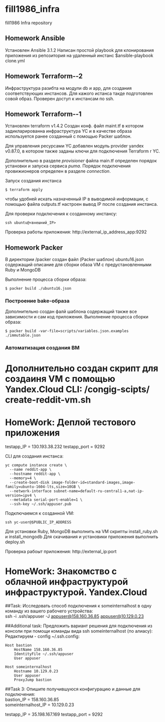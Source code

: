 # fill1986_infra
fill1986 Infra repository


## Homework Ansible
Установлен Ansible 3.1.2
Написан простой playbook для клонирования приложения из репозитория на
удаленный инстанс
$ansible-playbook clone.yml

## Homework Terraform--2
Инфраструктура разибта на модули db и app, для создания соответствующих инстансов.
Для кажого истанса такде подготовлен совой образ.
Проверен доступ к инстансам по ssh.

## Homework Terraform--1
Установлен terraform v1.4.2
Создан конф. файл maint.tf в котором задикларированна инфраструктура YC и в качестве образа используется ранее созданный с помощью Packer шаблон.  

Для управления ресурсами YC добавлен модуль provider yandex v0.87.0, в котором также заданы ключи для подключения Terraform r YC.

Дополнительно в разделе *provisioner* файла main.tf определен порядок установки и запуска сервиса *puma*. Порядок подключения провижионеров определен в разделе *connection*.

Запуск создания инстанса 
```
$ terraform apply
```


чтобы удобней искать назначенный IP в выводимой информации, c помощью файла outputs.tf настроен вывод IP после создания инстанса.

Для проверки подключения к созданному инстансу:
```
ssh ubuntu@<внешний_IP>
```

Проверка работы приложения:
http://external_ip_address_app:9292



## Homework Packer

В директории /packer создан файл (Packer шаблон) ubuntu16.json содержащий описание для сборки обаза VM с предустановленными Ruby и MongoDB

Выполнение процесса сборки образа: 
``` 
$ packer build ./ubuntu16.json
```

### Построение bake-образа
Дополнительно создан фалй шаблона содержащий также  все зависимости и сам код приложения.
Выполнение процесса сборки образа:  
```
$ packer build -var-file=scripts/variables.json.examples ./immutable.json
```

### Автоматизация создания ВМ
Дополнительно создан скрипт для создаиня VM с помощью Yandex.Cloud CLI: /congig-scipts/
create-reddit-vm.sh
=======
# HomeWork: Деплой тестового приложения

testapp_IP = 130.193.38.232 
testapp_port = 9292

CLI для создания инстанса:
```  
yc compute instance create \
  --name reddit-app \
  --hostname reddit-app \
  --memory=4 \
  --create-boot-disk image-folder-id=standard-images,image-family=ubuntu-1604-lts,size=10GB \
  --network-interface subnet-name=default-ru-central1-a,nat-ip-version=ipv4 \
  --metadata serial-port-enable=1 \
  --ssh-key ~/.ssh/appuser.pub
```

Подключаемся к созданной VM:
```
ssh yc-user@$PUBLIC_IP_ADDRESS
```
Для установки Ruby, MongoDB выполнить на VM скрипты install_ruby.sh и install_mongodb
Для скачивания и установики приложения выполнить deploy.sh

Проверка рабоыт приложения: http://external_ip:port


# HomeWork: Знакомство с облачной инфраструктурой инфраструктурой. Yandex.Cloud  
##Task: Исследовать способ подключения к someinternalhost в одну команду из вашего рабочего устройства:  
ssh -i .ssh/appuser -J appuser@158.160.36.85 appuser@10.129.0.23

##Additional task: Предложить вариант решения для подключения из консоли при помощи команды вида ssh someinternalhost (по алиасу):  
Редактируем - config ~/.ssh.config:  
```
Host bastion 
    HostName 158.160.36.85  
    IdentityFile ~/.ssh/appuser 
    User appuser 

Host someinternalhost 
    Hostname 10.129.0.23 
    User appuser 
    ProxyJump bastion 
```
##Task 3: Опишите получившуюся конфигурацию и данные для подключения:  
bastion_IP = 158.160.36.85  
someinternalhost_IP = 10.129.0.23

testapp_IP = 35.198.167.169
testapp_port = 9292

